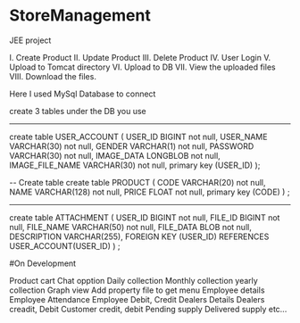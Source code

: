 # StoreManagement
 JEE project
 
 I. Create Product
 II. Update Product
 III. Delete Product
 IV. User Login
 V. Upload to Tomcat directory
 VI. Upload to DB
 VII. View the uploaded files
 VIII. Download the files.
 
 
 
 
Here I used MySql Database to connect

create 3 tables under the DB you use

-------
create table USER_ACCOUNT
(
USER_ID BIGINT not null,
USER_NAME VARCHAR(30) not null,
GENDER    VARCHAR(1) not null,
PASSWORD  VARCHAR(30) not null,
IMAGE_DATA LONGBLOB not null,
IMAGE_FILE_NAME VARCHAR(30) not null,
primary key (USER_ID)
);

-- Create table
create table PRODUCT
(
CODE  VARCHAR(20) not null,
NAME  VARCHAR(128) not null,
PRICE FLOAT not null,
primary key (CODE)
) ;


----
create table ATTACHMENT
(
  USER_ID     BIGINT not null,
  FILE_ID	  BIGINT not null,
  FILE_NAME   VARCHAR(50) not null,
  FILE_DATA   BLOB not null,
  DESCRIPTION VARCHAR(255),
  FOREIGN KEY (USER_ID) REFERENCES USER_ACCOUNT(USER_ID)
) ;


#On Development

Product cart
Chat opption
Daily collection
Monthly collection
yearly collection
Graph view
Add property file to get menu
Employee details
Employee Attendance
Employee Debit, Credit
Dealers Details
Dealers creadit, Debit
Customer credit, debit
Pending supply
Delivered supply
etc...

